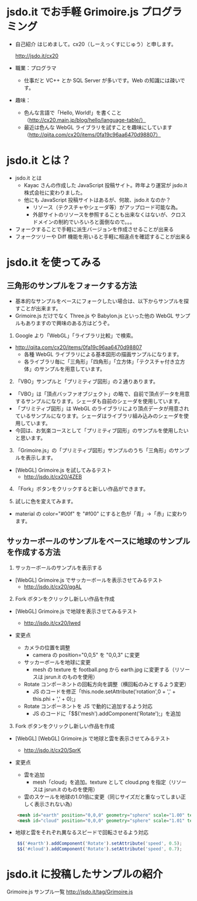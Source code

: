 ﻿# jsdo.it でお手軽 Grimoire.js プログラミング

- 自己紹介
  はじめまして。cx20（しーえっくすにじゅう）と申します。

  http://jsdo.it/cx20

 - 職業：プログラマ
   - 仕事だと VC++ とか SQL Server が多いです。Web の知識には疎いです。

 - 趣味：
   - 色んな言語で「Hello, World!」を書くこと（http://cx20.main.jp/blog/hello/language-table/）
   - 最近は色んな WebGL ライブラリを試すことを趣味にしています（http://qiita.com/cx20/items/0fa19c96aa6470d98807）

# jsdo.it とは？

- jsdo.it とは
  - Kayac さんの作成した JavaScript 投稿サイト。昨年より運営が jsdo.it 株式会社に変わりました。
  - 他にも JavaScript 投稿サイトはあるが、何故、jsdo.it なのか？
    - リソース（テクスチャやシェーダ等）がアップロード可能な為。
    - 外部サイトのリソースを参照することも出来なくはないが、クロスドメインの制約でいろいろと面倒なので。。。
- フォークすることで手軽に派生バージョンを作成させることが出来る
- フォークツリーや Diff 機能を用いると手軽に相違点を確認することが出来る

# jsdo.it を使ってみる

## 三角形のサンプルをフォークする方法

- 基本的なサンプルをベースにフォークしたい場合は、以下からサンプルを探すことが出来ます。
- Grimoire.js だけでなく Three.js や Babylon.js といった他の WebGL サンプルもありますので興味のある方はどうぞ。

1. Google より「WebGL」「ライブラリ比較」で検索。
- http://qiita.com/cx20/items/0fa19c96aa6470d98807
  - 各種 WebGL ライブラリによる基本図形の描画サンプルになります。
  - 各ライブラリ毎に「三角形」「四角形」「立方体」「テクスチャ付き立方体」のサンプルを用意しています。

2. 「VBO」サンプルと「プリミティブ図形」の２通りあります。
  - 「VBO」は「頂点バッファオブジェクト」の略で、自前で頂点データを用意するサンプルになります。シェーダも自前のシェーダを使用しています。
  - 「プリミティブ図形」は WebGL のライブラリにより頂点データが用意されているサンプルになります。シェーダはライブラリ組み込みのシェーダを使用しています。
  - 今回は、お気楽コースとして「プリミティブ図形」のサンプルを使用したいと思います。

3. 「Grimoire.js」の「プリミティブ図形」サンプルのうち「三角形」のサンプルを表示します。
- [WebGL] Grimoire.js を試してみるテスト
  - http://jsdo.it/cx20/4ZEB

4. 「Fork」ボタンをクリックすると新しい作品ができます。

5. 試しに色を変えてみます。
  - material の color="#00f" を "#f00" にすると色が「青」→「赤」に変わります。

## サッカーボールのサンプルをベースに地球のサンプルを作成する方法
1. サッカーボールのサンプルを表示する
- [WebGL] Grimoire.js でサッカーボールを表示させてみるテスト
  - http://jsdo.it/cx20/qgAL

2. Fork ボタンをクリックし新しい作品を作成
- [WebGL] Grimoire.js で地球を表示させてみるテスト
  - http://jsdo.it/cx20/Iwed
   
- 変更点
  - カメラの位置を調整
    - camera の position="0,0,5" を "0,0,3" に変更
  - サッカーボールを地球に変更
    - mesh の texture を football.png から earth.jpg に変更する（リソースは jsrun.it のものを使用）
  - Rotate コンポーネントの回転方向を調整（横回転のみとするよう変更）
    - JS のコードを修正「this.node.setAttribute('rotation',0 + ',' + this.phi + ',' + 0);」
  - Rotate コンポーネントを JS で動的に追加するよう対応
    - JS のコードに「$$('mesh').addComponent('Rotate');」を追加

3. Fork ボタンをクリックし新しい作品を作成
- [WebGL] [WebGL] Grimoire.js で地球と雲を表示させてみるテスト
  - http://jsdo.it/cx20/SprK
  
- 変更点
  - 雲を追加
    - mesh「cloud」を追加。texture として cloud.png を指定（リソースは jsrun.it のものを使用）
  - 雲のスケールを地球の1.01倍に変更（同じサイズだと重なってしまい正しく表示されない為）
```html
    <mesh id="earth" position="0,0,0" geometry="sphere" scale="1.00" texture="http://jsrun.it/assets/U/L/K/7/ULK7v.jpg"/> <!-- earth.jpg -->
    <mesh id="cloud" position="0,0,0" geometry="sphere" scale="1.01" texture="http://jsrun.it/assets/M/d/h/b/Mdhb8.png"/> <!-- cloud.png -->
```
  - 地球と雲をそれぞれ異なるスピードで回転させるよう対応
```js
    $$('#earth').addComponent('Rotate').setAttribute('speed', 0.5);
    $$('#cloud').addComponent('Rotate').setAttribute('speed', 0.7);
```

# jsdo.it に投稿したサンプルの紹介

Grimoire.js サンプル一覧
http://jsdo.it/tag/Grimoire.js


